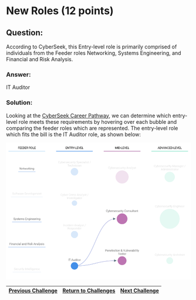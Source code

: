 # New Roles (12 points)

## Question:

According to CyberSeek, this Entry-level role is primarily comprised of individuals from the Feeder roles Networking, Systems Engineering, and Financial and Risk Analysis.

### Answer:

IT Auditor

### Solution:

Looking at the [CyberSeek Career Pathway](https://www.cyberseek.org/pathway.html), we can determine which entry-level role meets these requirements by hovering over each bubble and comparing the feeder roles which are represented. The entry-level role which fits the bill is the IT Auditor role, as shown below:

[![pathway.png](pathway.png)](https://www.cyberseek.org/pathway.html)

| [Previous Challenge](/Challenges/Oversee-And-Govern/6) | [Return to Challenges](/Challenges/../../../#modules) | [Next Challenge](/Challenges/Oversee-And-Govern/8) |
| :------- | :-----: | ------: |